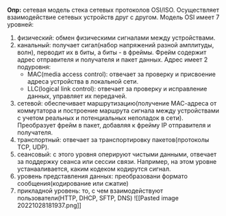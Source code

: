 **Опр:** сетевая модель стека сетевых протоколов OSI/ISO. Осуществляет взаимодействие сетевых устройств друг с другом.
Модель OSI имеет 7 уровней:  
1) физический: обмен физическими сигналами между устройствами.
2) канальный: получает сигал(набор напряжений разной амплитуды, волн), перводит их в биты, а биты - в фреймы. Фрейм содержит адрес отправителя и получателя и пакет данных. Адрес имеет 2 подуровня:
	+ MAC(media access control): отвечает за проверку и присвоение адреса устройства в локальной сети.
	+ LLC(logical link control): отвечает за проверку и исправление данных, управляет их передачей.
3) сетевой: обеспечивает маршрутизацию(получение МАС-адреса от коммутатора и построение маршрута сигнала между устройствами с учетом реальных и потенциальных неполадок в сети). Преобразует фрейм в пакет, добавляя к фрейму IP отправителя и получателя.
4) транспортный: отвечает за транспортировку пакетов(протоколы TCP, UDP).
5) сеансовый: с этого уровня оперируют чистыми данными, отвечает за поддержку сеанса или сессии связи. Например, на этом уровне устанааливается, каким кодеком кодирутся сигнал.
6) уровень представления данных: преобразовани формато сообщения(кодирование или сжатие)
7) прикладной уровень: то, с чем взаимодействуют пользователи(HTTP, DHCP, SFTP, DNS)
![[Pasted image 20221028181937.png]]